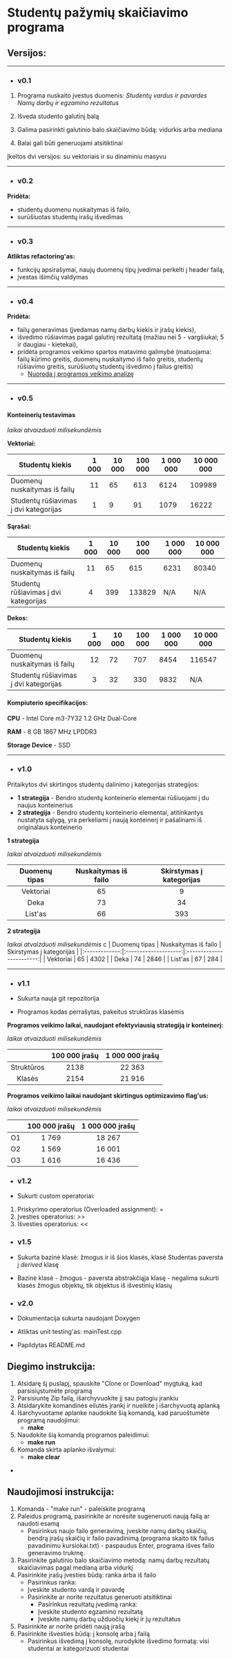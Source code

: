# Studentų pažymių skaičiavimo programa
## Versijos:
---
  * ### v0.1
  1. Programa nuskaito įvestus duomenis:
  *Studentų vardus ir pavardes*
  *Namų darbų ir egzamino rezultatus*

  2. Išveda studento galutinį balą

  3. Galima pasirinkti galutinio balo skaičiavimo būdą: vidurkis arba mediana

  4. Balai gali būti generuojami atsitiktinai

 Įkeltos dvi versijos: su vektoriais ir su dinaminiu masyvu

  ---
  * ### v0.2
 **Pridėta:** 
 * studentų duomenu nuskaitymas iš failo,
 * surūšiuotas studentų irašų išvedimas

---
  * ### v0.3
  **Atliktas refactoring'as:** 
  * funkcijų apsirašymai, naujų duomenų tipų įvedimai perkelti į header failą, 
  * įvestas išimčių valdymas

---
  * ### v0.4
  **Pridėta:** 
* failų generavimas (įvedamas namų darbų kiekis ir įrašų kiekis), 
* išvedimo rūšiavimas pagal galutinį rezultatą (mažiau nei 5 - vargšiukai; 5 ir daugiau - kietekai),
* pridėta programos veikimo spartos matavimo galimybė (matuojama: failų kūrimo greitis, duomenų nuskaitymo iš failo greitis, studentų rūšiavimo greitis, surūšiuotų studentų išvedimo į failus greitis)
  *  [Nuoroda į programos veikimo analizę](https://github.com/ignasms12/antraUzduotis/releases/download/v0.4/v0.4.ataskaita.pdf)

---
  * ### v0.5
  #### Konteinerių testavimas
*laikai atvaizduoti milisekundėmis*

**Vektoriai:**

<center>

|Studentų kiekis|1 000|10 000|100 000|1 000 000|10 000 000|
|---|:-:|---|---|---|---|
|Duomenų nuskaitymas iš failų|11|65|613|6124|109989|
|Studentų rūšiavimas į dvi kategorijas|1|9|91|1079|16222|

</center>

**Sąrašai:**

<center>

|Studentų kiekis|1 000|10 000|100 000|1 000 000|10 000 000|
|---|:-:|---|---|---|---|
|Duomenų nuskaitymas iš failų|11|65|615|6231|80340|
|Studentų rūšiavimas į dvi kategorijas|4|399|133829|N/A|N/A|

</center>

**Dekos:**

<center>

|Studentų kiekis|1 000|10 000|100 000|1 000 000|10 000 000|
|---|:-:|---|---|---|---|
|Duomenų nuskaitymas iš failų|12|72|707|8454|116547|
|Studentų rūšiavimas į dvi kategorijas|3|32|330|9832|N/A|

</center>


#### Kompiuterio specifikacijos:

**CPU** - Intel Core m3-7Y32 1.2 GHz Dual-Core

**RAM** - 8 GB 1867 MHz LPDDR3

**Storage Device** - SSD

---
  * ### v1.0
  
Pritaikytos dvi skirtingos studentų dalinimo į kategorijas strategijos:

  * **1 strategija** - Bendro studentų konteinerio elementai rūšiuojami į du naujus konteinerius
  * **2 strategija** - Bendro studentų konteinerio elementai, atitinkantys nustatyta sąlygą, yra perkeliami į naują konteinerį ir pašalinami iš originalaus konteinerio

  **1 strategija**
  
  *laikai atvaizduoti milisekundėmis*

  | Duomenų tipas | Nuskaitymas iš failo | Skirstymas į kategorijas |
|:-------------:|:--------------------:|:------------------------:|
|   Vektoriai   |          65          |             9            |
|      Deka     |          73          |            34            |
|    List'as    |          66          |            393           |

**2 strategija**

*laikai atvaizduoti milisekundėmis*
c
| Duomenų tipas | Nuskaitymas iš failo | Skirstymas į kategorijas |
|:-------------:|:--------------------:|:------------------------:|
|   Vektoriai   |          65          |           4302           |
|      Deka     |          74          |           2846           |
|    List'as    |          67          |            284           |

---
  * ### v1.1

* Sukurta nauja git repozitorija
* Programos kodas perrašytas, pakeitus struktūras klasėmis

**Programos veikimo laikai, naudojant efektyviausią strategiją ir konteinerį:**

*laikai atvaizduoti milisekundėmis*

|            	| 100 000 įrašų 	| 1 000 000 įrašų 	|
|:----------:	|:-------------:	|:---------------:	|
| Struktūros 	|      2138     	|      22 363     	|
|   Klasės   	|      2154     	|      21 916     	|

**Programos veikimo laikai naudojant skirtingus optimizavimo flag'us:**

*laikai atvaizduoti milisekundėmis*

|    	| 100 000 įrašų 	| 1 000 000 įrašų 	|
|:--:	|:-------------:	|:---------------:	|
| O1 	|     1 769     	|      18 267     	|
| O2 	|     1 569     	|      16 001     	|
| O3 	|     1 616     	|      16 436     	|

* ### v1.2

* Sukurti custom operatoriai:
1. Priskyrimo operatorius (Overloaded assignment): =
2. Įvesties operatorius: >>
3. Išvesties operatorius: <<

* ### v1.5

* Sukurta bazinė klasė: žmogus ir iš šios klasės, klasė Studentas paversta į *derived* klasę
* Bazinė klasė - žmogus - paversta abstrakčiąja klasę - negalima sukurti klasės žmogus objektų, tik objektus iš išvestinių klasių

* ### v2.0

* Dokumentacija sukurta naudojant Doxygen
* Atliktas unit testing'as: mainTest.cpp
* Papildytas README.md

## Diegimo instrukcija:
1. Atsidarę šį puslapį, spauskite "Clone or Download" mygtuką, kad parsisiųstumėte programą
2. Parsisiuntę Zip failą, išarchyvuokite jį sau patogiu įrankiu
3. Atsidarykite komandinės eilutės įrankį ir nueikite į išarchyvuotą aplanką
4. Išarchyvuotame aplanke naudokite šią komandą, kad paruoštumėte programą naudojimui:
    * **make**
5. Naudokite šią komandą programos paleidimui:
    * **make run** 
6. Komanda skirta aplanko išvalymui:
    * **make clear**

*

## Naudojimosi instrukcija:
1. Komanda - "make run" - paleiskite programą
2. Paleidus programą, pasirinkite ar norėsite sugeneruoti naują failą ar naudoti esamą
    * Pasirinkus naujo failo generavimą, įveskite namų darbų skaičių, bendrą įrašų skaičių ir failo pavadinimą (programa skaito tik failus pavadinimu kursiokai.txt) - paspaudus Enter, programa išves failo generavimo trukmę.
3. Pasirinkite galutinio balo skaičiavimo metodą: namų darbų rezultatų skaičiavimas pagal medianą arba vidurkį
4. Pasirinkite įrašų įvesties būdą: ranka arba iš failo
    * Pasirinkus ranka:
    * Įveskite studento vardą ir pavardę
    * Pasirinkite ar norite rezultatus generuoti atsitiktinai
      * Pasirinkus rezultatų įvedimą ranka:
      * Įveskite studento egzamino rezultatą
      * Įveskite namų darbų užduočių kiekį ir jų rezultatus
5. Pasirinkite ar norite pridėti naują įrašą
6. Pasirinkite išvesties būdą: į konsolę arba į failą
    * Pasirinkus išvedimą į konsolę, nurodykite išvedimo formatą: visi studentai ar kategorizuoti studentai